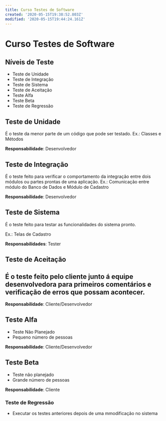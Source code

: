 ```yaml
---
title: Curso Testes de Software
created: '2020-05-15T19:38:52.803Z'
modified: '2020-05-15T19:44:24.161Z'
---
```


# Curso Testes de Software

## Níveis de Teste
 - Teste de Unidade
 - Teste de Integração
 - Teste de Sistema
 - Teste de Aceitação
 - Teste Alfa
 - Teste Beta
 - Teste de Regressão


 ## Teste de Unidade 
 
 É o teste da menor parte de um código que pode ser testado. Ex.: Classes e Métodos

**Responsabilidade**: Desenvolvedor

## Teste de Integração

É o teste feito para verificar o comportamento da integração entre dois módulos ou partes prontas de uma aplicação.
Ex.: Comunicação entre módulo do Banco de Dados e Módulo de Cadastro

**Responsabilidade**: Desenvolvedor

## Teste de Sistema

É o teste feito para testar as funcionalidades do sistema pronto.

Ex.: Telas de Cadastro

**Responsabilidades**: Tester

## Teste de Aceitação

É o teste feito pelo cliente junto á equipe desenvolvedora para primeiros comentários e verificação de erros que possam acontecer.
- 

**Responsabilidade**: Cliente/Desenvolvedor

## Teste Alfa

- Teste Não Planejado
- Pequeno número de pessoas

**Responsabilidade**: Cliente/Desenvolvedor

## Teste Beta

- Teste não planejado
- Grande número de pessoas

**Responsabilidade**: Cliente

### Teste de Regressão

- Executar os testes anteriores depois de uma mmodificação no sistema
